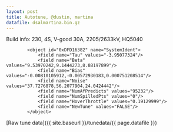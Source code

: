 ```yaml
---
layout: post
title: Autotune, @dustin, martina
datafile: dsalmartina.bin.gz
---
```


Build info: 230, 4S, V-good 30A, 2205/2633kV, HQ5040

```
        <object id="0xDFD16382" name="SystemIdent">
            <field name="Tau" values="-3.95077324"/>
            <field name="Beta" values="9.53970242,9.1444273,8.88197899"/>
            <field name="Bias" values="-0.00810105912,-0.00572930183,0.000751208514"/>
            <field name="Noise" values="37.7276878,56.2077904,24.0424442"/>
            <field name="NumAfPredicts" values="95232"/>
            <field name="NumSpilledPts" values="0"/>
            <field name="HoverThrottle" values="0.19129999"/>
            <field name="NewTune" values="FALSE"/>
        </object>
```

[Raw tune data]({{ site.baseurl }}/tunedata/{{ page.datafile }})
